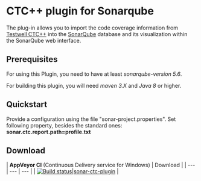 # CTC++ plugin for Sonarqube
The plug-in allows you to import the code coverage information from [Testwell CTC++](http://www.verifysoft.com/en_ctcpp.html) into the [SonarQube](https://www.sonarqube.org) database and its visualization within the SonarQube web interface.



## Prerequisites

For using this Plugin, you need to have at least *sonarqube-version 5.6*.

For building this plugin, you will need *maven 3.X* and *Java 8* or higher.

## Quickstart

Provide a configuration using the file "sonar-project.properties". Set following property, besides the standard ones:
**sonar.ctc.report.path=profile.txt**

## Download

| **AppVeyor CI** (Continuous Delivery service for Windows) | Download |
| --- | --- | --- |
| [![Build status](https://ci.appveyor.com/api/projects/status/32r7s2skrgm9ubva/rufinio/sonar-ctc/branch/master?svg=true)](https://ci.appveyor.com/project/rufinio/sonar-ctc)|[sonar-ctc-plugin](https://ci.appveyor.com/project/rufinio/sonar-ctc/build/artifacts) |

